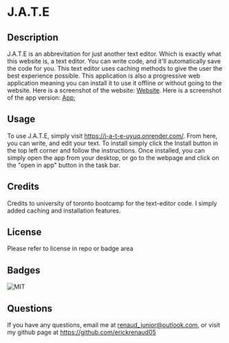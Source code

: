 # J.A.T.E

## Description

J.A.T.E is an abbrevitation for just another text editor. Which is exactly what this website is, a text editor. You can write code, and it'll automatically save the code for you. This text editor uses caching methods to give the user the best experience possible. This application is also a progressive web application meaning you can install it to use it offline or without going to the website. Here is a screenshot of the website: [Website](screenshots/website.jpeg). Here is a screenshot of the app version: [App](screenshots/app.jpeg);

## Usage

To use J.A.T.E, simply visit https://j-a-t-e-uyuq.onrender.com/. From here, you can write, and edit your text. To install simply click the Install button in the top left corner and follow the instructions. Once installed, you can simply open the app from your desktop, or go to the webpage and click on the "open in app" button in the task bar.

## Credits

Credits to university of toronto bootcamp for the text-editor code. I simply added caching and installation features.

## License
Please refer to license in repo or badge area

## Badges
![MIT](https://img.shields.io/badge/license-MIT-blue)

## Questions 

If you have any questions, email me at renaud_junior@outlook.com, or visit my github page at https://github.com/erickrenaud05
